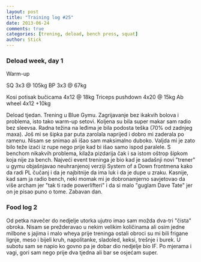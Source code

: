 ```yaml
---
layout: post
title: "Training log #25"
date: 2013-06-24
comments: true
categories: [trening, deload, bench press, squat]
author: Stick
---
```



### Deload week, day 1

Warm-up

SQ 3x3 @ 105kg
BP 3x3 @ 67kg

Kosi potisak bučicama 4x12 @ 18kg
Triceps pushdown 4x20 @ 15kg
Ab wheel 4x12 +10kg

Deload tjedan. Trening u Blue Gymu. Zagrijavanje bez ikakvih bolova i problema, isto tako warm-up setovi. Koljena su bila super makar sam radio bez sleevsa. Radna težina na leđima je bila podosta teška (70% od zadnjeg maxa). Još mi se šipka par puta zarolala naprijed i dobro mi zaderala po ramenu. Nisam se snimao ali išao sam maksimalno duboko. Valjda mi je zato bilo teže izaći iz rupe nego prije kad bi išao samo ispod paralele. S benchom nikakvih problema, kilaža pizdarija čak i sa istom oštrop šipkom koja nije za bench. Najveći event treninga je bio kad je sadašnji novi "trener" u gymu objašnjavao neuhranjenoj verziji System of a Down frontmena kako da radi PL čučanj i da je najbitnije da ima luk i da je dupe u zraku. Kasnije, kad sam ja radio bench, neki momak mi je dobronamjerno savjetovao da više archam jer "tak ti rade powerlifteri" i da si malo "guglam Dave Tate" jer on je pisao puno o tome. Zabavan dan.


### Food log 2 

Od petka navečer do nedjelje utorka ujutro imao sam možda dva-tri "čista" obroka. Nisam se prežderavao u nekim velikim količinama ali osim jedne milbone s jajima i malo wheya prije treninga ostali obroci su mi bili frigane lignje, meso i bijeli kruh, napolitanke, sladoled, keksi, trešnje i burek. U subotu sam se napio ko govno pa je dobar dio nedjelje bio IF. Po mjerama i vagi, gori sam nego prije dva tjedna ali bar se osjećam super.

